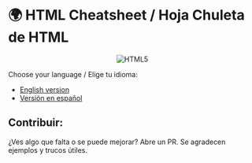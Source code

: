# 🌍 HTML Cheatsheet / Hoja Chuleta de HTML

<div align="center">
  
  ![HTML5](https://img.shields.io/badge/HTML5-E34F26?style=for-the-badge&logo=html5&logoColor=white)
  
</div>

Choose your language / Elige tu idioma:
- [English version](README.en.md)
- [Versión en español](README.es.md)

## Contribuir: 
¿Ves algo que falta o se puede mejorar? Abre un PR. Se agradecen ejemplos y trucos útiles.
